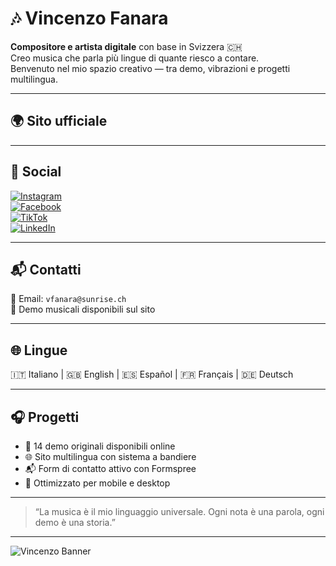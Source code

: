 # 🎶 Vincenzo Fanara

**Compositore e artista digitale** con base in Svizzera 🇨🇭  
Creo musica che parla più lingue di quante riesco a contare.  
Benvenuto nel mio spazio creativo — tra demo, vibrazioni e progetti multilingua.

---

## 🌍 Sito ufficiale



---

## 📱 Social

[![Instagram](https://img.shields.io/badge/Instagram-%23E4405F.svg?style=flat&logo=instagram&logoColor=white)](https://instagram.com/vincenzofanara)  
[![Facebook](https://img.shields.io/badge/Facebook-%231877F2.svg?style=flat&logo=facebook&logoColor=white)](https://facebook.com/vincenzofanara)  
[![TikTok](https://img.shields.io/badge/TikTok-%23000000.svg?style=flat&logo=tiktok&logoColor=white)](https://tiktok.com/@vincenzofanara)  
[![LinkedIn](https://img.shields.io/badge/LinkedIn-%230A66C2.svg?style=flat&logo=linkedin&logoColor=white)](https://linkedin.com/in/vincenzofanara)

---

## 📬 Contatti

📧 Email: `vfanara@sunrise.ch`  
📁 Demo musicali disponibili sul sito

---

## 🌐 Lingue

🇮🇹 Italiano | 🇬🇧 English | 🇪🇸 Español | 🇫🇷 Français | 🇩🇪 Deutsch

---

## 🎧 Progetti

- 🎼 14 demo originali disponibili online  
- 🌐 Sito multilingua con sistema a bandiere  
- 📬 Form di contatto attivo con Formspree  
- 📱 Ottimizzato per mobile e desktop

---

> “La musica è il mio linguaggio universale. Ogni nota è una parola, ogni demo è una storia.”

---

![Vincenzo Banner](https://dummyimage.com/800x200/000/fff&text=Vincenzo+Fanara+Music) <!-- Puoi sostituire questo link con una tua immagine -->
